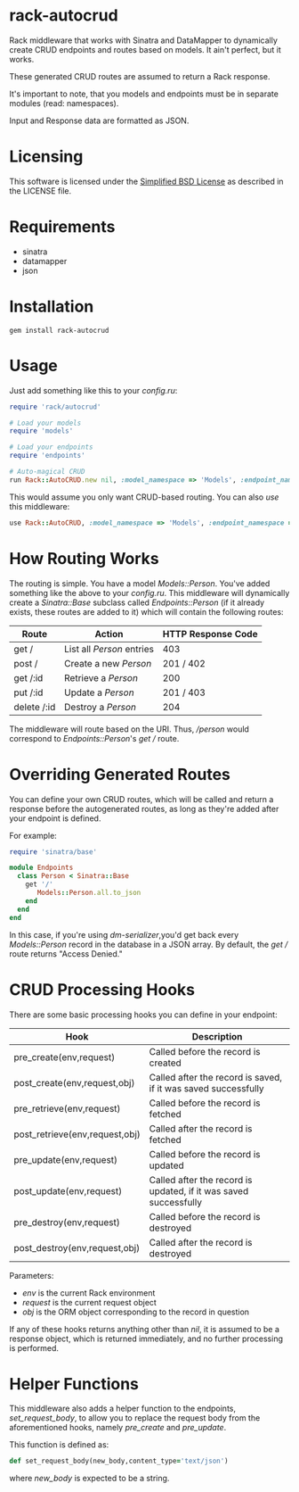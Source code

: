 rack-autocrud
=============

Rack middleware that works with Sinatra and DataMapper to dynamically
create CRUD endpoints and routes based on models. It ain't perfect, but
it works.

These generated CRUD routes are assumed to return a Rack response.

It's important to note, that you models and endpoints must be in separate
modules (read: namespaces).

Input and Response data are formatted as JSON.

Licensing
=========

This software is licensed under the [Simplified BSD License](http://en.wikipedia.org/wiki/BSD_licenses#2-clause_license_.28.22Simplified_BSD_License.22_or_.22FreeBSD_License.22.29) as described in the LICENSE file.

Requirements
============

* sinatra
* datamapper
* json

Installation
============

    gem install rack-autocrud

Usage
=====

Just add something like this to your _config.ru_:

```ruby
require 'rack/autocrud'

# Load your models
require 'models'

# Load your endpoints
require 'endpoints'

# Auto-magical CRUD
run Rack::AutoCRUD.new nil, :model_namespace => 'Models', :endpoint_namespace => 'Endpoints'
```

This would assume you only want CRUD-based routing. You can also _use_ this middleware:

```ruby
use Rack::AutoCRUD, :model_namespace => 'Models', :endpoint_namespace => 'Endpoints'
```

How Routing Works
=================

The routing is simple. You have a model *Models::Person*. You've added something like the above to your
_config.ru_. This middleware will dynamically create a _Sinatra::Base_ subclass called *Endpoints::Person*
(if it already exists, these routes are added to it) which will contain the following routes:

| Route       |           Action               | HTTP Response Code |
| ----------- | -------------------------------| ------------------ |
| get /       | List all _Person_ entries      |      403           |
| post /      | Create a new _Person_          |      201 / 402     |
| get /:id    | Retrieve a _Person_            |      200           |
| put /:id    | Update a _Person_              |      201 / 403     |
| delete /:id | Destroy a _Person_             |      204           |

The middleware will route based on the URI. Thus, _/person_ would correspond to *Endpoints::Person*'s _get /_ route.

Overriding Generated Routes
===========================

You can define your own CRUD routes, which will be called and return a response
before the autogenerated routes, as long as they're added after your endpoint is defined.

For example:

```ruby
require 'sinatra/base'

module Endpoints
  class Person < Sinatra::Base
    get '/'
       Models::Person.all.to_json
    end
  end
end
```

In this case, if you're using _dm-serializer_,you'd get back every _Models::Person_ record in the database in
a JSON array. By default, the _get /_ route returns "Access Denied."

CRUD Processing Hooks
=====================

There are some basic processing hooks you can define in your endpoint:

|             Hook               |                        Description                               |
| ------------------------------ | ---------------------------------------------------------------- |
| pre_create(env,request)        | Called before the record is created                              |
| post_create(env,request,obj)   | Called after the record is saved, if it was saved successfully   |
| pre_retrieve(env,request)      | Called before the record is fetched                              |
| post_retrieve(env,request,obj) | Called after the record is fetched                               |
| pre_update(env,request)        | Called before the record is updated                              |
| post_update(env,request)       | Called after the record is updated, if it was saved successfully |
| pre_destroy(env,request)       | Called before the record is destroyed                            |
| post_destroy(env,request,obj)  | Called after the record is destroyed                             |

Parameters:

* *env* is the current Rack environment
* *request* is the current request object
* *obj* is the ORM object corresponding to the record in question

If any of these hooks returns anything other than _nil_, it is assumed to be a response object, which
is returned immediately, and no further processing is performed.

Helper Functions
================

This middleware also adds a helper function to the endpoints, *set_request_body*, to allow 
you to replace the request body from the aforementioned hooks, 
namely *pre_create* and *pre_update*.

This function is defined as:
```ruby
def set_request_body(new_body,content_type='text/json')
```

where *new_body* is expected to be a string.

